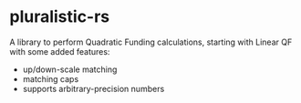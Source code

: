 # pluralistic-rs

A library to perform Quadratic Funding calculations, starting with Linear QF with some added features:
- up/down-scale matching
- matching caps
- supports arbitrary-precision numbers

